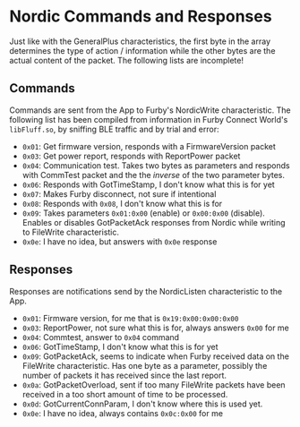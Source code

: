 # Nordic Commands and Responses
Just like with the GeneralPlus characteristics, the first byte in the array determines the type of action / information while the other bytes are the actual content of the packet. The following lists are incomplete!

## Commands
Commands are sent from the App to Furby's NordicWrite characteristic. The following list has been compiled from information in Furby Connect World's `libFluff.so`, by sniffing BLE traffic and by trial and error:
* `0x01`: Get firmware version, responds with a FirmwareVersion packet
* `0x03`: Get power report, responds with ReportPower packet
* `0x04`: Communication test. Takes two bytes as parameters and responds with CommTest packet and the the *inverse* of the two parameter bytes.
* `0x06`: Responds with GotTimeStamp, I don't know what this is for yet
* `0x07`: Makes Furby disconnect, not sure if intentional
* `0x08`: Responds with `0x08`, I don't know what this is for
* `0x09`: Takes parameters `0x01:0x00` (enable) or `0x00:0x00` (disable). Enables or disables GotPacketAck responses from Nordic while writing to FileWrite characteristic.
* `0x0e`: I have no idea, but answers with `0x0e` response

## Responses
Responses are notifications send by the NordicListen characteristic to the App.
* `0x01`: Firmware version, for me that is `0x19:0x00:0x00:0x00`
* `0x03`: ReportPower, not sure what this is for, always answers `0x00` for me
* `0x04`: Commtest, answer to `0x04` command
* `0x06`: GotTimeStamp, I don't know what this is for yet
* `0x09`: GotPacketAck, seems to indicate when Furby received data on the FileWrite characteristic. Has one byte as a parameter, possibly the number of packets it has received since the last report.
* `0x0a`: GotPacketOverload, sent if too many FileWrite packets have been received in a too short amount of time to be processed.
* `0x0d`: GotCurrentConnParam, I don't know where this is used yet.
* `0x0e`: I have no idea, always contains `0x0c:0x00` for me
